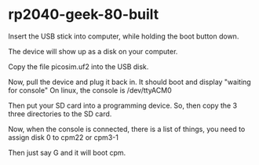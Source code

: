 # rp2040-geek-80-built

Insert the USB stick into computer, while holding the boot button
down.

The device will show up as a disk on your computer.

Copy the file picosim.uf2 into the USB disk.

Now, pull the device and plug it back in.  It should boot and display "waiting for console"
On linux, the console is /dev/ttyACM0 

Then put your SD card into a programming device.  So, then copy the 3 three directories to the
SD card.  

Now, when the console is connected, there is a list of things, you need to assign 
disk 0 to cpm22 or cpm3-1

Then just say G and it will boot cpm.

